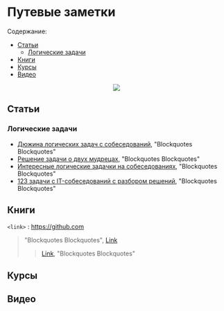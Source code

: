 # Путевые заметки

Содержание:
 - [Статьи](#Статьи)
   -  [Логические задачи](#Логические-задачи)
 - [Книги](#Книги)
 - [Курсы](#Курсы)
 - [Видео](#Видео)

<div id="header" align="center">
  <img src="https://64.media.tumblr.com/bd145c2b00dca92434b1c27ed6402b91/3dcecbbd6e650c3c-82/s1280x1920/3024306d1319364908c5f5b3eeccb6a01deeb99c.jpg"/>
</div>

## Статьи

### Логические задачи
 - [Дюжина логических задач с собеседований](https://habr.com/ru/post/230881/), "Blockquotes Blockquotes"
 - [Решение задачи о двух мудрецах](https://habr.com/ru/post/378593/), "Blockquotes Blockquotes"
 - [Интересные логические задачки на собеседованиях](https://habr.com/ru/post/342304/), "Blockquotes Blockquotes"
 - [123 задачи с IT-собеседований с разбором решений](https://tproger.ru/articles/problems/), "Blockquotes Blockquotes"


## Книги
`<link>` : <https://github.com>

> "Blockquotes Blockquotes", [Link](http://localhost/)
> > [Link](http://localhost/), "Blockquotes Blockquotes"

## Курсы

## Видео
